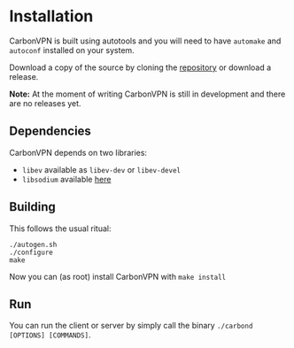 # Installation

CarbonVPN is built using autotools and you will need to have `automake` and `autoconf` installed on your system.

Download a copy of the source by cloning the [repository](https://github.com/yorickdewid/CarbonVPN) or download a release.

**Note:** At the moment of writing CarbonVPN is still in development and there are no releases yet.

## Dependencies

CarbonVPN depends on two libraries:
* `libev` available as `libev-dev` or `libev-devel`
* `libsodium` available [here](https://github.com/jedisct1/libsodium)

## Building

This follows the usual ritual:

```
./autogen.sh
./configure
make
```

Now you can (as root) install CarbonVPN with `make install`

## Run

You can run the client or server by simply call the binary `./carbond [OPTIONS] [COMMANDS]`.